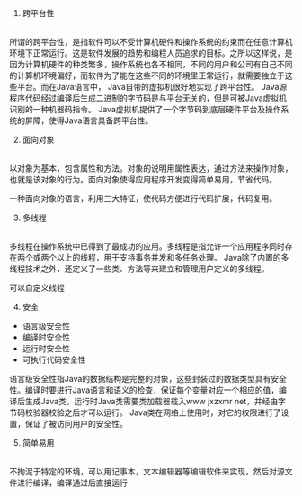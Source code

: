 1. 跨平台性
<br>
所谓的跨平台性，是指软件可以不受计算机硬件和操作系统的约束而在任意计算机环境下正常运行。这是软件发展的趋势和编程人员追求的目标。之所以这样说，是因为计算机硬件的种类繁多，操作系统也各不相同，不同的用户和公司有自己不同的计算机环境偏好，而软件为了能在这些不同的环境里正常运行，就需要独立于这些平台。而在Java语言中， Java自带的虚拟机很好地实现了跨平台性。 Java源程序代码经过编译后生成二进制的字节码是与平台无关的，但是可被Java虚拟机识别的一种机器码指令。 Java虚拟机提供了一个字节码到底层硬件平台及操作系统的屏障，使得Java语言具备跨平台性。

2. 面向对象
<br>
以对象为基本，包含属性和方法。对象的说明用属性表达，通过方法来操作对象，也就是该对象的行为。面向对象使得应用程序开发变得简单易用，节省代码。

一种面向对象的语言，利用三大特征，使代码方便进行代码扩展，代码复用。

3. 多线程
<br>
多线程在操作系统中已得到了最成功的应用。多线程是指允许一个应用程序同时存在两个或两个以上的线程，用于支持事务并发和多任务处理。 Java除了内置的多线程技术之外，还定义了一些类、方法等来建立和管理用户定义的多线程。


可以自定义线程

4. 安全
- 语言级安全性
- 编译时安全性
- 运行时安全性
- 可执行代码安全性

语言级安全性指Java的数据结构是完整的对象，这些封装过的数据类型具有安全性。编译时要进行Java语言和语义的检查，保证每个变量对应一个相应的值，编译后生成Java类。运行时Java类需要类加载器载入www jxzxmr net，并经由字节码校验器校验之后才可以运行。 Java类在网络上使用时，对它的权限进行了设置，保证了被访问用户的安全性。


5. 简单易用
<br>
不拘泥于特定的环境，可以用记事本，文本编辑器等编辑软件来实现，然后对源文件进行编译，编译通过后直接运行